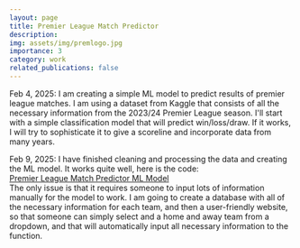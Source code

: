 ```yaml
---
layout: page
title: Premier League Match Predictor
description: 
img: assets/img/premlogo.jpg
importance: 3
category: work
related_publications: false
---
```


Feb 4, 2025: I am creating a simple ML model to predict results of premier league matches. I am using a dataset from Kaggle that consists of all the necessary information from the 2023/24 Premier League season. I'll start with a simple classification model that will predict win/loss/draw. If it works, I will try to sophisticate it to give a scoreline and incorporate data from many years.

Feb 9, 2025: I have finished cleaning and processing the data and creating the ML model. It works quite well, here is the code:  
[Premier League Match Predictor ML Model](https://benlebdaoui.github.io/benlebdaoui.github.io/main/assets/Prem%20Game%20Predictor.html)   
The only issue is that it requires someone to input lots of information manually for the model to work. I am going to create a database with all of the necessary information for each team, and then a user-friendly website, so that someone can simply select and a home and away team from a dropdown, and that will automatically input all necessary information to the function.

